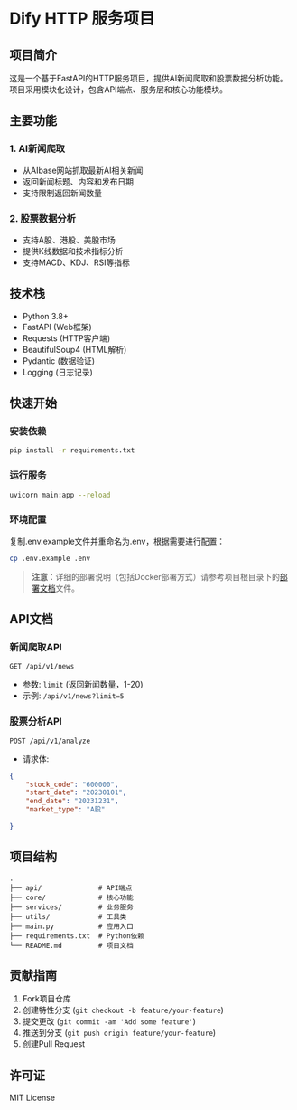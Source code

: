 # Dify HTTP 服务项目

## 项目简介

这是一个基于FastAPI的HTTP服务项目，提供AI新闻爬取和股票数据分析功能。项目采用模块化设计，包含API端点、服务层和核心功能模块。

## 主要功能

### 1. AI新闻爬取
- 从AIbase网站抓取最新AI相关新闻
- 返回新闻标题、内容和发布日期
- 支持限制返回新闻数量

### 2. 股票数据分析
- 支持A股、港股、美股市场
- 提供K线数据和技术指标分析
- 支持MACD、KDJ、RSI等指标

## 技术栈

- Python 3.8+
- FastAPI (Web框架)
- Requests (HTTP客户端)
- BeautifulSoup4 (HTML解析)
- Pydantic (数据验证)
- Logging (日志记录)

## 快速开始

### 安装依赖
```bash
pip install -r requirements.txt
```

### 运行服务
```bash
uvicorn main:app --reload
```

### 环境配置
复制.env.example文件并重命名为.env，根据需要进行配置：
```bash
cp .env.example .env
```

> **注意**：详细的部署说明（包括Docker部署方式）请参考项目根目录下的[部署文档](DEPLOY.md)文件。

## API文档

### 新闻爬取API
`GET /api/v1/news`
- 参数: `limit` (返回新闻数量，1-20)
- 示例: `/api/v1/news?limit=5`

### 股票分析API
`POST /api/v1/analyze`
- 请求体:
```json
{
    "stock_code": "600000",
    "start_date": "20230101",
    "end_date": "20231231",
    "market_type": "A股"
   
}
```

## 项目结构

```
.
├── api/              # API端点
├── core/             # 核心功能
├── services/         # 业务服务
├── utils/            # 工具类
├── main.py           # 应用入口
├── requirements.txt  # Python依赖
└── README.md         # 项目文档
```

## 贡献指南

1. Fork项目仓库
2. 创建特性分支 (`git checkout -b feature/your-feature`)
3. 提交更改 (`git commit -am 'Add some feature'`)
4. 推送到分支 (`git push origin feature/your-feature`)
5. 创建Pull Request

## 许可证

MIT License
